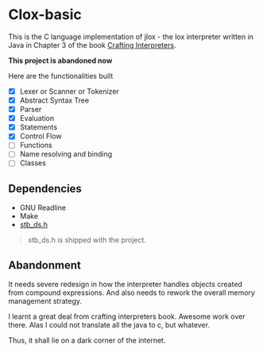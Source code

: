 # Clox-basic

This is the C language implementation of jlox - the lox interpreter written in Java in Chapter 3 of the book [Crafting Interpreters](https://craftinginterpreters.com/).

**This project is abandoned now**

Here are the functionalities built

- [x] Lexer or Scanner or Tokenizer
- [x] Abstract Syntax Tree
- [x] Parser
- [x] Evaluation
- [x] Statements
- [x] Control Flow
- [ ] Functions
- [ ] Name resolving and binding
- [ ] Classes

## Dependencies

- GNU Readline
- Make
- [stb_ds.h](https://github.com/nothings/stb/blob/master/stb_ds.h)

> stb_ds.h is shipped with the project.

## Abandonment
It needs severe redesign in how the interpreter handles objects created from compound expressions.
And also needs to rework the overall memory management strategy.

I learnt a great deal from crafting interpreters book. Awesome work over there.
Alas I could not translate all the java to c, but whatever.

Thus, it shall lie on a dark corner of the internet.